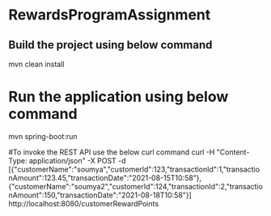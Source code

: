 # RewardsProgramAssignment

## Build the project using below command
mvn clean install

# Run the application using below command
mvn spring-boot:run

#To invoke the REST API use the below curl command
curl -H "Content-Type: application/json" -X POST -d [{\"customerName\":\"soumya\",\"customerId\":123,\"transactionId\":1,\"transactionAmount\":123.45,\"transactionDate\":\"2021-08-15T10:58\"},{\"customerName\":\"soumya2\",\"customerId\":124,\"transactionId\":2,\"transactionAmount\":150,\"transactionDate\":\"2021-08-18T10:58\"}] http://localhost:8080/customerRewardPoints

